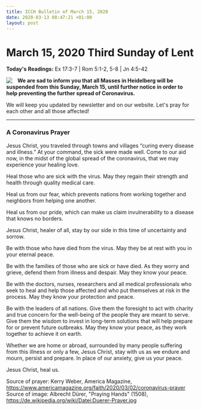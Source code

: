 ```yaml
---
title: ICCH Bulletin of March 15, 2020
date: 2020-03-13 08:47:21 +01:00
layout: post
---
```


# March 15, 2020 Third Sunday of Lent
<span style="float: right"><em></em></span>
**Today's Readings:** Ex 17:3-7 | Rom 5:1-2, 5-8 | Jn 4:5-42


<img style="float: left; margin-right: 1em;" src="https://upload.wikimedia.org/wikipedia/commons/thumb/8/8f/Duerer-Prayer.jpg/409px-Duerer-Prayer.jpg">

**We are sad to inform you that all Masses in Heidelberg will be suspended from this Sunday, March 15, until further notice in order to help preventing the further spread of Coronavirus.** 

We will keep you updated by newsletter and on our website. Let's pray for each other and all those affected!

---

### A Coronavirus Prayer

Jesus Christ, you traveled through towns and villages “curing every disease and illness.” At your command, the sick were made well. Come to our aid now, in the midst of the global spread of the coronavirus, that we may experience your healing love.

Heal those who are sick with the virus. May they regain their strength and health through quality medical care.

Heal us from our fear, which prevents nations from working together and neighbors from helping one another.

Heal us from our pride, which can make us claim invulnerability to a disease that knows no borders.

Jesus Christ, healer of all, stay by our side in this time of uncertainty and sorrow.

Be with those who have died from the virus. May they be at rest with you in your eternal peace.

Be with the families of those who are sick or have died. As they worry and grieve, defend them from illness and despair. May they know your peace.

Be with the doctors, nurses, researchers and all medical professionals who seek to heal and help those affected and who put themselves at risk in the process. May they know your protection and peace.

Be with the leaders of all nations. Give them the foresight to act with charity and true concern for the well-being of the people they are meant to serve. Give them the wisdom to invest in long-term solutions that will help prepare for or prevent future outbreaks. May they know your peace, as they work together to achieve it on earth.

Whether we are home or abroad, surrounded by many people suffering from this illness or only a few, Jesus Christ, stay with us as we endure and mourn, persist and prepare. In place of our anxiety, give us your peace.

Jesus Christ, heal us.




Source of prayer: Kerry Weber, America Magazine, https://www.americamagazine.org/faith/2020/03/02/coronavirus-prayer
Source of image: Albrecht Dürer, "Praying Hands" (1508), https://de.wikipedia.org/wiki/Datei:Duerer-Prayer.jpg




